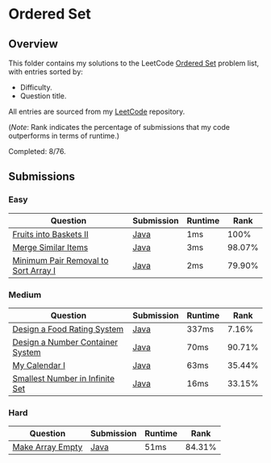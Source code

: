 # Ordered Set

## Overview
This folder contains my solutions to the LeetCode [Ordered Set](https://leetcode.com/problem-list/ordered-set/) problem list,
with entries sorted by:
- Difficulty.
- Question title.

All entries are sourced from my [LeetCode](https://github.com/shumarb/leetcode) repository.

(*Note*: Rank indicates the percentage of submissions that my code outperforms in terms of runtime.)

Completed: 8/76.

## Submissions
### Easy
| Question                                                                                                                | Submission                                                                                              | Runtime | Rank   |
|-------------------------------------------------------------------------------------------------------------------------|---------------------------------------------------------------------------------------------------------|---------|--------|
| [Fruits into Baskets II](https://leetcode.com/problems/fruits-into-baskets-ii/description/)                             | [Java](https://github.com/shumarb/leetcode/blob/main/submissions/FruitsIntoBasketsTwo.java)             | 1ms     | 100%   |
| [Merge Similar Items](https://leetcode.com/problems/merge-similar-items/description/)                                   | [Java](https://github.com/shumarb/leetcode/blob/main/submissions/MergeSimilarItems.java)                | 3ms     | 98.07% |
| [Minimum Pair Removal to Sort Array I](https://leetcode.com/problems/minimum-pair-removal-to-sort-array-i/description/) | [Java](https://github.com/shumarb/leetcode/blob/main/submissions/MinimumPairRemovalToSortArrayOne.java) | 2ms     | 79.90% |

### Medium
| Question                                                                                                        | Submission                                                                                 | Runtime | Rank   |
|-----------------------------------------------------------------------------------------------------------------|--------------------------------------------------------------------------------------------|---------|--------|
| [Design a Food Rating System](https://leetcode.com/problems/design-a-food-rating-system/description/)           | [Java](https://github.com/shumarb/leetcode/blob/main/submissions/FoodRatings.java)         | 337ms   | 7.16%  |
| [Design a Number Container System](https://leetcode.com/problems/design-a-number-container-system/description/) | [Java](https://github.com/shumarb/leetcode/blob/main/submissions/NumberContainers.java)    | 70ms    | 90.71% |
| [My Calendar I](https://leetcode.com/problems/my-calendar-i/description/)                                       | [Java](https://github.com/shumarb/leetcode/blob/main/submissions/MyCalendar.java)          | 63ms    | 35.44% |
| [Smallest Number in Infinite Set](https://leetcode.com/problems/smallest-number-in-infinite-set/description/)   | [Java](https://github.com/shumarb/leetcode/blob/main/submissions/SmallestInfiniteSet.java) | 16ms    | 33.15% |

### Hard
| Question                                                                                                                                       | Submission                                                                                                         | Runtime | Rank   |
|------------------------------------------------------------------------------------------------------------------------------------------------|--------------------------------------------------------------------------------------------------------------------|---------|--------|
| [Make Array Empty](https://leetcode.com/problems/make-array-empty/description/)                                                                | [Java](https://github.com/shumarb/leetcode/blob/main/submissions/MakeArrayEmpty.java)                              | 51ms    | 84.31% |
